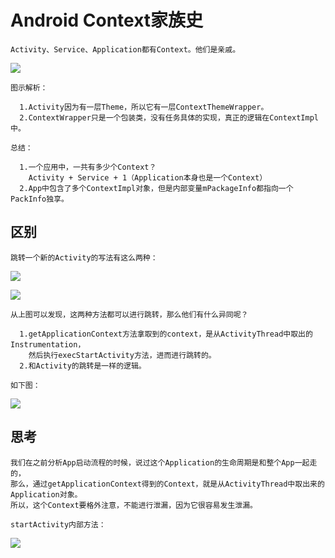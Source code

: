 # Android Context家族史
```
Activity、Service、Application都有Context。他们是亲戚。
```
![](https://images2015.cnblogs.com/blog/13430/201705/13430-20170519230746869-193964502.png)
```
图示解析：
  
  1.Activity因为有一层Theme，所以它有一层ContextThemeWrapper。
  2.ContextWrapper只是一个包装类，没有任务具体的实现，真正的逻辑在ContextImpl中。

总结：

  1.一个应用中，一共有多少个Context？
    Activity + Service + 1（Application本身也是一个Context）
  2.App中包含了多个ContextImpl对象，但是内部变量mPackageInfo都指向一个PackInfo独享。

```
## 区别
```
跳转一个新的Activity的写法有这么两种：
```
![](https://images2015.cnblogs.com/blog/13430/201705/13430-20170519230800588-1214836011.png)

![](https://images2015.cnblogs.com/blog/13430/201705/13430-20170519230811869-1855137329.png)
```
从上图可以发现，这两种方法都可以进行跳转，那么他们有什么异同呢？

  1.getApplicationContext方法拿取到的context，是从ActivityThread中取出的Instrumentation，
    然后执行execStartActivity方法，进而进行跳转的。
  2.和Activity的跳转是一样的逻辑。
  
如下图：
```
![](https://images2015.cnblogs.com/blog/13430/201705/13430-20170519230823603-908308741.png)
## 思考
```
我们在之前分析App启动流程的时候，说过这个Application的生命周期是和整个App一起走的，
那么，通过getApplicationContext得到的Context，就是从ActivityThread中取出来的Application对象。
所以，这个Context要格外注意，不能进行泄漏，因为它很容易发生泄漏。

startActivity内部方法：
```
![](https://images2015.cnblogs.com/blog/13430/201705/13430-20170519230840885-574938888.png)





























